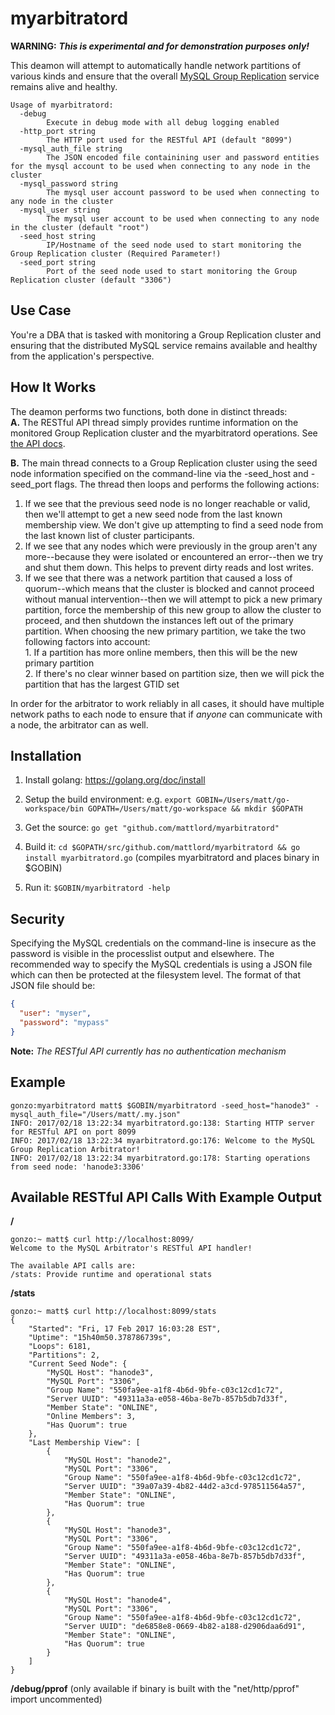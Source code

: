 # myarbitratord

**WARNING:** **_This is *experimental* and for demonstration purposes only!_**

This deamon will attempt to automatically handle network partitions of various kinds and ensure that the overall
[MySQL Group Replication](https://www.mysql.com/products/enterprise/high_availability.html) service remains alive and healthy.  

```
Usage of myarbitratord:
  -debug
    	Execute in debug mode with all debug logging enabled
  -http_port string
    	The HTTP port used for the RESTful API (default "8099")
  -mysql_auth_file string
    	The JSON encoded file containining user and password entities for the mysql account to be used when connecting to any node in the cluster
  -mysql_password string
    	The mysql user account password to be used when connecting to any node in the cluster
  -mysql_user string
    	The mysql user account to be used when connecting to any node in the cluster (default "root")
  -seed_host string
    	IP/Hostname of the seed node used to start monitoring the Group Replication cluster (Required Parameter!)
  -seed_port string
    	Port of the seed node used to start monitoring the Group Replication cluster (default "3306")
```


## Use Case
You're a DBA that is tasked with monitoring a Group Replication cluster and ensuring that the distributed MySQL service remains available and healthy from the application's perspective. 


## How It Works
The deamon performs two functions, both done in distinct threads:    
**A.** The RESTful API thread simply provides runtime information on the monitored Group Replication cluster and the myarbitratord operations. See [the API docs](#available-restful-api-calls-with-example-output).

**B.** The main thread connects to a Group Replication cluster using the seed node information specified on the command-line via the -seed_host and -seed_port flags. The thread then loops and performs the following actions:    
  1. If we see that the previous seed node is no longer reachable or valid, then we'll attempt to get a new seed node from the last known membership view. We don't give up attempting to find a seed node from the last known list of cluster participants.    
  2. If we see that any nodes which were previously in the group aren't any more--because they were isolated or encountered an error--then we try and shut them down. This helps to prevent dirty reads and lost writes.     
  3. If we see that there was a network partition that caused a loss of quorum--which means that the cluster is blocked and cannot proceed without manual intervention--then we will attempt to pick a new primary partition, force the membership of this new group to allow the cluster to proceed, and then shutdown the instances left out of the primary partition.  When choosing the new primary partition, we take the two following factors into account:    
    1. If a partition has more online members, then this will be the new primary partition    
    2. If there's no clear winner based on partition size, then we will pick the partition that has the largest GTID set 

In order for the arbitrator to work reliably in all cases, it should have multiple network paths to each node to ensure that if *anyone* can communicate with a node, the arbitrator can as well. 


## Installation
1. Install golang: https://golang.org/doc/install

2. Setup the build environment: e.g. `export GOBIN=/Users/matt/go-workspace/bin GOPATH=/Users/matt/go-workspace && mkdir $GOPATH`

3. Get the source: `go get "github.com/mattlord/myarbitratord"`

4. Build it: `cd $GOPATH/src/github.com/mattlord/myarbitratord && go install myarbitratord.go` (compiles myarbitratord and places binary in $GOBIN)

5. Run it: `$GOBIN/myarbitratord -help`


## Security
Specifying the MySQL credentials on the command-line is insecure as the password is visible in the processlist output and elsewhere. The recommended way to specify the MySQL credentials is using a JSON file which can then be protected at the filesystem level. The format of that JSON file should be:
```json
{
  "user": "myser",
  "password": "mypass"
}
```

**Note:** _The RESTful API currently has no authentication mechanism_


## Example
```
gonzo:myarbitratord matt$ $GOBIN/myarbitratord -seed_host="hanode3" -mysql_auth_file="/Users/matt/.my.json"
INFO: 2017/02/18 13:22:34 myarbitratord.go:138: Starting HTTP server for RESTful API on port 8099
INFO: 2017/02/18 13:22:34 myarbitratord.go:176: Welcome to the MySQL Group Replication Arbitrator!
INFO: 2017/02/18 13:22:34 myarbitratord.go:178: Starting operations from seed node: 'hanode3:3306'
```

## Available RESTful API Calls With Example Output
**/**
```
gonzo:~ matt$ curl http://localhost:8099/
Welcome to the MySQL Arbitrator's RESTful API handler!

The available API calls are:
/stats: Provide runtime and operational stats
```

**/stats**
```
gonzo:~ matt$ curl http://localhost:8099/stats
{
    "Started": "Fri, 17 Feb 2017 16:03:28 EST",
    "Uptime": "15h40m50.378786739s",
    "Loops": 6181,
    "Partitions": 2,
    "Current Seed Node": {
        "MySQL Host": "hanode3",
        "MySQL Port": "3306",
        "Group Name": "550fa9ee-a1f8-4b6d-9bfe-c03c12cd1c72",
        "Server UUID": "49311a3a-e058-46ba-8e7b-857b5db7d33f",
        "Member State": "ONLINE",
        "Online Members": 3,
        "Has Quorum": true
    },
    "Last Membership View": [
        {
            "MySQL Host": "hanode2",
            "MySQL Port": "3306",
            "Group Name": "550fa9ee-a1f8-4b6d-9bfe-c03c12cd1c72",
            "Server UUID": "39a07a39-4b82-44d2-a3cd-978511564a57",
            "Member State": "ONLINE",
            "Has Quorum": true
        },
        {
            "MySQL Host": "hanode3",
            "MySQL Port": "3306",
            "Group Name": "550fa9ee-a1f8-4b6d-9bfe-c03c12cd1c72",
            "Server UUID": "49311a3a-e058-46ba-8e7b-857b5db7d33f",
            "Member State": "ONLINE",
            "Has Quorum": true
        },
        {
            "MySQL Host": "hanode4",
            "MySQL Port": "3306",
            "Group Name": "550fa9ee-a1f8-4b6d-9bfe-c03c12cd1c72",
            "Server UUID": "de6858e8-0669-4b82-a188-d2906daa6d91",
            "Member State": "ONLINE",
            "Has Quorum": true
        }
    ]
}
```

**/debug/pprof** (only available if binary is built with the "net/http/pprof" import uncommented)
